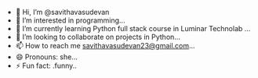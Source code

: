 - 👋 Hi, I’m @savithavasudevan
- 👀 I’m interested in programming...
- 🌱 I’m currently learning Python full stack course in Luminar Technolab ...
- 💞️ I’m looking to collaborate on projects in Python...
- 📫 How to reach me savithavasudevan23@gmail.com...
- 😄 Pronouns: she...
- ⚡ Fun fact: .funny..

<!---
savithavasudevan/savithavasudevan is a ✨ special ✨ repository because its `README.md` (this file) appears on your GitHub profile.
You can click the Preview link to take a look at your changes.
--->
